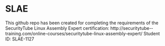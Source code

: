 # SLAE
This github repo has been created for completing the requirements of the SecurityTube Linux Assembly Expert certification:
http://securitytube-­‐training.com/online-courses/securitytube-linux-assembly-expert/
Student ID: SLAE-1127

